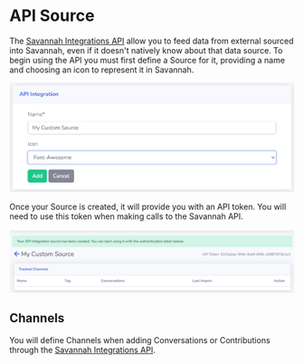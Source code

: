 # API Source

The [Savannah Integrations API](/api/) allow you to feed data from external sourced into Savannah, even if it doesn't natively know about that data source. To begin using the API you must first define a Source for it, providing a name and choosing an icon to represent it in Savannah.

![Add API Source](/images/sources/AddAPI.png)

Once your Source is created, it will provide you with an API token. You will need to use this token when making calls to the Savannah API. 

![API Source token](/images/sources/APIKey.png)

## Channels

You will define Channels when adding Conversations or Contributions through the [Savannah Integrations API](/api/).